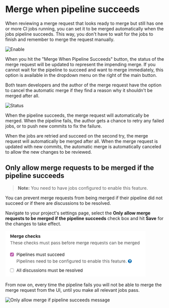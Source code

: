 # Merge when pipeline succeeds

When reviewing a merge request that looks ready to merge but still has one or
more CI jobs running, you can set it to be merged automatically when the
jobs pipeline succeeds. This way, you don't have to wait for the jobs to
finish and remember to merge the request manually.

![Enable](img/merge_when_pipeline_succeeds_enable.png)

When you hit the "Merge When Pipeline Succeeds" button, the status of the merge
request will be updated to represent the impending merge. If you cannot wait
for the pipeline to succeed and want to merge immediately, this option is
available in the dropdown menu on the right of the main button.

Both team developers and the author of the merge request have the option to
cancel the automatic merge if they find a reason why it shouldn't be merged
after all.

![Status](img/merge_when_pipeline_succeeds_status.png)

When the pipeline succeeds, the merge request will automatically be merged.
When the pipeline fails, the author gets a chance to retry any failed jobs,
or to push new commits to fix the failure.

When the jobs are retried and succeed on the second try, the merge request
will automatically be merged after all. When the merge request is updated with
new commits, the automatic merge is automatically canceled to allow the new
changes to be reviewed.

## Only allow merge requests to be merged if the pipeline succeeds

> **Note:**
You need to have jobs configured to enable this feature.

You can prevent merge requests from being merged if their pipeline did not succeed
or if there are discussions to be resolved.

Navigate to your project's settings page, select the
**Only allow merge requests to be merged if the pipeline succeeds** check box and
hit **Save** for the changes to take effect.

![Only allow merge if pipeline succeeds settings](img/merge_when_pipeline_succeeds_only_if_succeeds_settings.png)

From now on, every time the pipeline fails you will not be able to merge the
merge request from the UI, until you make all relevant jobs pass.

![Only allow merge if pipeline succeeds message](img/merge_when_pipeline_succeeds_only_if_succeeds_msg.png)
